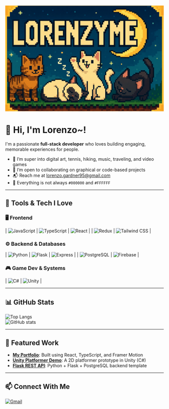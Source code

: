 ![Banner](./Banner.png)

# 👋 Hi, I'm Lorenzo~!

I'm a passionate **full-stack developer** who loves building engaging, memorable experiences for people.  

- 👀 I’m super into digital art, tennis, hiking, music, traveling, and video games  
- 💞 I’m open to collaborating on graphical or code-based projects  
- 📬 Reach me at [lorenzo.gardner95@gmail.com](mailto:lorenzo.gardner95@gmail.com)  
- 🎨 Everything is not always `#000000` and `#FFFFFF`  

---

## 🧠 Tools & Tech I Love

### 🖥️ Frontend

| ![JavaScript](https://img.shields.io/badge/JavaScript-323330?style=for-the-badge&logo=javascript&logoColor=F7DF1E) | ![TypeScript](https://img.shields.io/badge/TypeScript-007ACC?style=for-the-badge&logo=typescript&logoColor=white) | ![React](https://img.shields.io/badge/React-20232A?style=for-the-badge&logo=react&logoColor=61DAFB) |
| ![Redux](https://img.shields.io/badge/Redux-593D88?style=for-the-badge&logo=redux&logoColor=white) | ![Tailwind CSS](https://img.shields.io/badge/Tailwind_CSS-38B2AC?style=for-the-badge&logo=tailwind-css&logoColor=white) |

### ⚙️ Backend & Databases

| ![Python](https://img.shields.io/badge/Python-3670A0?style=for-the-badge&logo=python&logoColor=FFD43B) | ![Flask](https://img.shields.io/badge/Flask-000000?style=for-the-badge&logo=flask&logoColor=white) | ![Express](https://img.shields.io/badge/Express.js-404D59?style=for-the-badge&logo=express&logoColor=white) |
| ![PostgreSQL](https://img.shields.io/badge/PostgreSQL-316192?style=for-the-badge&logo=postgresql&logoColor=white) | ![Firebase](https://img.shields.io/badge/Firebase-FFCA28?style=for-the-badge&logo=firebase&logoColor=black) |

### 🎮 Game Dev & Systems

| ![C#](https://img.shields.io/badge/C%23-239120?style=for-the-badge&logo=csharp&logoColor=white) | ![Unity](https://img.shields.io/badge/Unity-000000?style=for-the-badge&logo=unity&logoColor=white) |

---

## 📊 GitHub Stats

![Top Langs](https://github-readme-stats.vercel.app/api/top-langs/?username=yourusername&layout=compact&theme=dark)  
![GitHub stats](https://github-readme-stats.vercel.app/api?username=yourusername&show_icons=true&theme=dark)

---

## 🌟 Featured Work

- [**My Portfolio**](#): Built using React, TypeScript, and Framer Motion  
- [**Unity Platformer Demo**](#): A 2D platformer prototype in Unity (C#)  
- [**Flask REST API**](#): Python + Flask + PostgreSQL backend template  

---

## 📫 Connect With Me

<a href="mailto:lorenzo.gardner95@gmail.com">
  <img src="https://img.shields.io/badge/Gmail-D14836?style=for-the-badge&logo=gmail&logoColor=white" alt="Gmail" height="40">
</a>
